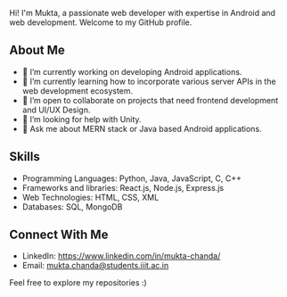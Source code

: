 Hi! I'm Mukta, a passionate web developer with expertise in Android and web development. Welcome to my GitHub profile.

## About Me

- 🔭 I’m currently working on developing Android applications.
- 🌱 I’m currently learning how to incorporate various server APIs in the web development ecosystem.
- 👯 I’m open to collaborate on projects that need frontend development and UI/UX Design.
- 🤔 I’m looking for help with Unity.
- 💬 Ask me about MERN stack or Java based Android applications.

## Skills
- Programming Languages: Python, Java, JavaScript, C, C++
- Frameworks and libraries: React.js, Node.js, Express.js
- Web Technologies: HTML, CSS, XML
- Databases: SQL, MongoDB

## Connect With Me
- LinkedIn: https://www.linkedin.com/in/mukta-chanda/
- Email: mukta.chanda@students.iiit.ac.in

Feel free to explore my repositories :)
